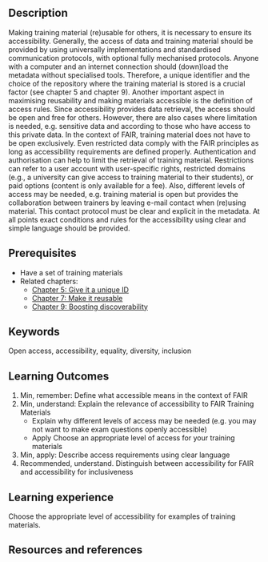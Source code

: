 ## Description

Making training material (re)usable for others, it is necessary to ensure its accessibility. Generally, the access of data and training material should be provided by using universally implementations and standardised communication protocols, with optional fully mechanised protocols. Anyone with a computer and an internet connection should (down)load the metadata without specialised tools. Therefore, a unique identifier and the choice of the repository where the training material is stored is a crucial factor (see chapter 5 and chapter 9).
Another important aspect in maximising reusability and making materials accessible is the definition of access rules. Since accessibility provides data retrieval, the access should be open and free for others. However, there are also cases where limitation is needed, e.g. sensitive data and according to those who have access to this private data. In the context of FAIR, training material does not have to be open exclusively. Even restricted data comply with the FAIR principles as long as accessibility requirements are defined properly.
Authentication and authorisation can help to limit the retrieval of training material. Restrictions can refer to a user account with user-specific rights, restricted domains (e.g., a university can give access to training material to their students), or paid options (content is only available for a fee). Also, different levels of access may be needed, e.g. training material is open but provides the collaboration between trainers by leaving e-mail contact when (re)using material. This contact protocol must be clear and explicit in the metadata.
At all points exact conditions and rules for the accessibility using clear and simple language should be provided. 


## Prerequisites

* Have a set of training materials
* Related chapters: 
  * [Chapter 5: Give it a unique ID](https://elixir-fair-training.github.io/FAIR-training-handbook/chapters/chapter_05/)
  * [Chapter 7: Make it reusable](https://elixir-fair-training.github.io/FAIR-training-handbook/chapters/chapter_07/)
  * [Chapter 9: Boosting discoverability](https://elixir-fair-training.github.io/FAIR-training-handbook/chapters/chapter_09/)
 

## Keywords

Open access, accessibility, equality, diversity, inclusion


## Learning Outcomes

1. Min, remember: Define what accessible means in the context of FAIR 
2. Min, understand: Explain the relevance of accessibility to FAIR Training Materials
   * Explain why different levels of access may be needed (e.g. you may not want to make exam questions openly accessible)
   * Apply Choose an appropriate level of access for your training materials
3. Min, apply: Describe access requirements using clear language
4. Recommended, understand. Distinguish between accessibility for FAIR and accessibility for inclusiveness


## Learning experience

Choose the appropriate level of accessibility for examples of training materials.


## Resources and references
